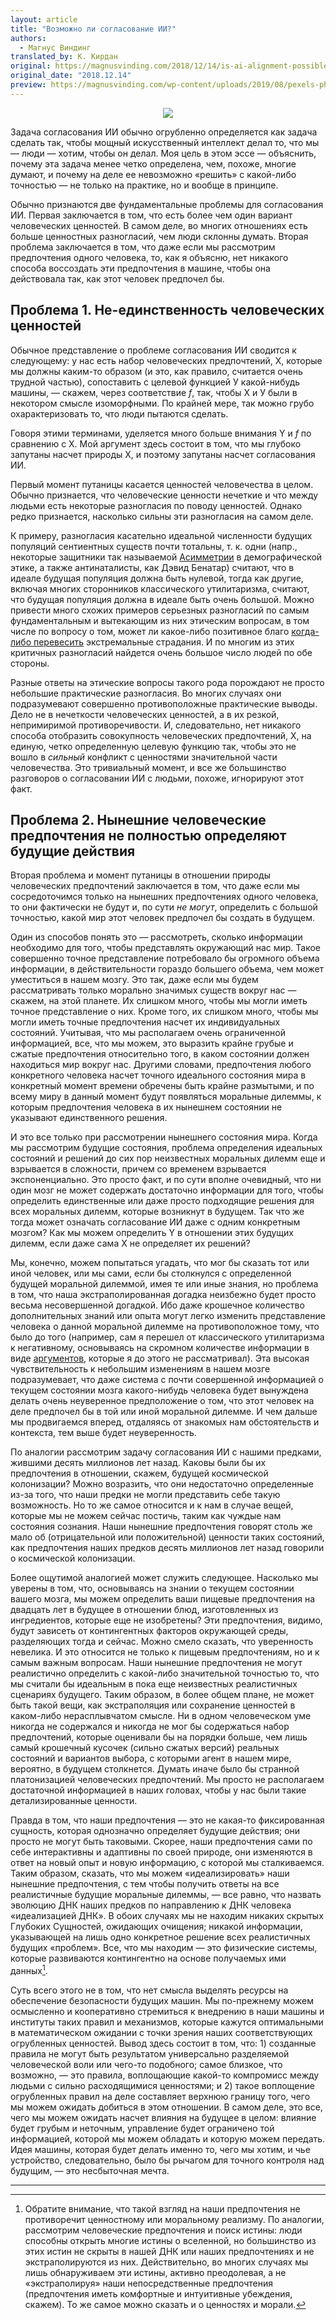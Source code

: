 ```yaml
---
layout: article
title: "Возможно ли согласование ИИ?"
authors:
  - Магнус Виндинг
translated_by: К. Кирдан
original: https://magnusvinding.com/2018/12/14/is-ai-alignment-possible/
original_date: "2018.12.14"
preview: https://magnusvinding.com/wp-content/uploads/2019/08/pexels-photo-247791.png?w=1400
---
```

<center><img src="https://magnusvinding.com/wp-content/uploads/2019/08/pexels-photo-247791.png?w=1400"/></center>

Задача согласования ИИ обычно огрубленно определяется как задача сделать так, чтобы мощный искусственный интеллект делал то, что мы — люди — хотим, чтобы он делал. Моя цель в этом эссе — объяснить, почему эта задача менее четко определена, чем, похоже, многие думают, и почему на деле ее невозможно «решить» с какой-либо точностью — не только на практике, но и вообще в принципе.

Обычно признаются две фундаментальные проблемы для согласования ИИ. Первая заключается в том, что есть более чем один вариант человеческих ценностей. В самом деле, во многих отношениях есть больше ценностных разногласий, чем люди склонны думать. Вторая проблема заключается в том, что даже если мы рассмотрим предпочтения одного человека, то, как я объясню, нет никакого способа воссоздать эти предпочтения в машине, чтобы она действовала так, как этот человек предпочел бы.

## Проблема 1. Не-единственность человеческих ценностей

Обычное представление о проблеме согласования ИИ сводится к следующему: у нас есть набор человеческих предпочтений, Х, которые мы должны каким-то образом (и это, как правило, считается очень трудной частью), сопоставить с целевой функцией У какой-нибудь машины, — скажем, через соответствие _f_, так, чтобы Х и У были в некотором смысле изоморфными. По крайней мере, так можно грубо охарактеризовать то, что люди пытаются сделать.

Говоря этими терминами, уделяется много больше внимания Y и _f_ по сравнению с X. Мой аргумент здесь состоит в том, что мы глубоко запутаны насчет природы X, и поэтому запутаны насчет согласования ИИ.

Первый момент путаницы касается ценностей человечества в целом. Обычно признается, что человеческие ценности нечеткие и что между людьми есть некоторые разногласия по поводу ценностей. Однако редко признается, насколько сильны эти разногласия на самом деле.

К примеру, разногласия касательно идеальной численности будущих популяций сентиентных существ почти тотальны, т. к. одни (напр., некоторые защитники так называемой [Асимметрии](https://en.wikipedia.org/wiki/Asymmetry_(population_ethics)) в демографической этике, а также антинаталисты, как Дэвид Бенатар) считают, что в идеале будущая популяция должна быть нулевой, тогда как другие, включая многих сторонников классического утилитаризма, считают, что будущая популяция должна в идеале быть очень большой. Можно привести много схожих примеров серьезных разногласий по самым фундаментальным и вытекающим из них этическим вопросам, в том числе по вопросу о том, может ли какое-либо позитивное благо [когда-либо перевесить](https://magnusvinding.com/2018/09/03/the-principle-of-sympathy-for-intense-suffering/) экстремальные страдания. И по многим из этих критичных разногласий найдется очень большое число людей по обе стороны.

Разные ответы на этические вопросы такого рода порождают не просто небольшие практические разногласия. Во многих случаях они подразумевают совершенно противоположные практические выводы. Дело не в нечеткости человеческих ценностей, а в их резкой, непримиримой противоречивости. И, следовательно, нет никакого способа отобразить совокупность человеческих предпочтений, Х, на единую, четко определенную целевую функцию так, чтобы это не вошло в _сильный_ конфликт с ценностями значительной части человечества. Это тривиальный момент, и все же большинство разговоров о согласовании ИИ с людьми, похоже, игнорируют этот факт.

## Проблема 2. Нынешние человеческие предпочтения не полностью определяют будущие действия

Вторая проблема и момент путаницы в отношении природы человеческих предпочтений заключается в том, что даже если мы сосредоточимся только на нынешних предпочтениях одного человека, то они фактически не будут и, по сути _не могут_, определить с большой точностью, какой мир этот человек предпочел бы создать в будущем.

Один из способов понять это — рассмотреть, сколько информации необходимо для того, чтобы представлять окружающий нас мир. Такое совершенно точное представление потребовало бы огромного объема информации, в действительности гораздо большего объема, чем может уместиться в нашем мозгу. Это так, даже если мы будем рассматривать только морально значимых существ вокруг нас — скажем, на этой планете. Их слишком много, чтобы мы могли иметь точное представление о них. Кроме того, их слишком много, чтобы мы могли иметь точные предпочтения насчет их индивидуальных состояний. Учитывая, что мы располагаем очень ограниченной информацией, все, что мы можем, это выразить крайне грубые и сжатые предпочтения относительно того, в каком состоянии должен находиться мир вокруг нас. Другими словами, предпочтения любого конкретного человека насчет точного идеального состояния мира в конкретный момент времени обречены быть крайне размытыми, и по всему миру в данный момент будут появляться моральные дилеммы, к которым предпочтения человека в их нынешнем состоянии не указывают единственного решения.

И это все только при рассмотрении нынешнего состояния мира. Когда мы рассмотрим будущие состояния, проблема определения идеальных состояний и решений до сих пор неизвестных моральных дилемм еще и взрывается в сложности, причем со временем взрывается экспоненциально. Это просто факт, и по сути вполне очевидный, что ни один мозг не может содержать достаточно информации для того, чтобы определить единственные или даже просто подходящие решения для всех моральных дилемм, которые возникнут в будущем. Так что же тогда может означать согласование ИИ даже с одним конкретным мозгом? Как мы можем определить Y в отношении этих будущих дилемм, если даже сама X не определяет их решений?

Мы, конечно, можем попытаться угадать, что мог бы сказать тот или иной человек, или мы сами, если бы столкнулся с определенной будущей моральной дилеммой, имея те или иные знания, но проблема в том, что наша экстраполированная догадка неизбежно будет просто весьма несовершенной догадкой. Ибо даже крошечное количество дополнительных знаний или опыта могут легко изменить представление человека о данной моральной дилемме на противоположное тому, что было до того (например, сам я перешел от классического утилитаризма к негативному, основываясь на скромном количестве информации в виде [аргументов](https://magnusvinding.com/2018/09/03/suffering-focused-ethics/), которые я до этого не рассматривал). Эта высокая чувствительность к небольшим изменениям в нашем мозге подразумевает, что даже система с почти совершенной информацией о текущем состоянии мозга какого-нибудь человека будет вынуждена делать очень неуверенное предположение о том, что этот человек на деле предпочел бы в той или иной моральной дилемме. И чем дальше мы продвигаемся вперед, отдаляясь от знакомых нам обстоятельств и контекста, тем выше будет неуверенность.

По аналогии рассмотрим задачу согласования ИИ с нашими предками, жившими десять миллионов лет назад. Каковы были бы их предпочтения в отношении, скажем, будущей космической колонизации? Можно возразить, что они недостаточно определенные из-за того, что наши предки не могли представить себе такую возможность. Но то же самое относится и к нам в случае вещей, которые мы не можем сейчас постичь, таким как чуждые нам состояния сознания. Наши нынешние предпочтения говорят столь же мало об (отрицательной или положительной) ценности таких состояний, как предпочтения наших предков десять миллионов лет назад говорили о космической колонизации.

Более ощутимой аналогией может служить следующее. Насколько мы уверены в том, что, основываясь на знании о текущем состоянии вашего мозга, мы можем определить ваши пищевые предпочтения на двадцать лет в будущее в отношении блюд, изготовленных из ингредиентов, которые еще не изобретены? Эти предпочтения, видимо, будут зависеть от контингентных факторов окружающей среды, разделяющих тогда и сейчас. Можно смело сказать, что уверенность невелика. И это относится не только к пищевым предпочтениям, но и к самым важным вопросам. Наши нынешние предпочтения не могут реалистично определить с какой-либо значительной точностью то, что мы считали бы идеальным в пока еще неизвестных реалистичных сценариях будущего. Таким образом, в более общем плане, не может быть такой вещи, как экстраполяция или сохранение ценностей в каком-либо нерасплывчатом смысле. Ни в одном человеческом уме никогда не содержался и никогда не мог бы содержаться набор предпочтений, которые оценивали бы на порядки больше, чем лишь самый крошечный кусочек (сильно сжатых версий) реальных состояний и вариантов выбора, с которыми агент в нашем мире, вероятно, в будущем столкнется. Думать иначе было бы странной платонизацией человеческих предпочтений. Мы просто не располагаем достаточной информацией в наших головах, чтобы у нас были такие детализированные ценности.

Правда в том, что наши предпочтения — это не какая-то фиксированная сущность, которая однозначно определяет будущие действия; они просто не могут быть таковыми. Скорее, наши предпочтения сами по себе интерактивны и адаптивны по своей природе, они изменяются в ответ на новый опыт и новую информацию, с которой мы сталкиваемся. Таким образом, сказать, что мы можем «идеализировать» наши нынешние предпочтения, с тем чтобы получить ответы на все реалистичные будущие моральные дилеммы, — все равно, что назвать эволюцию ДНК наших предков по направлению к ДНК человека «идеализацией ДНК». В обоих случаях мы не находим никаких скрытых Глубоких Сущностей, ожидающих очищения; никакой информации, указывающей на лишь одно конкретное решение всех реалистичных будущих «проблем». Все, что мы находим — это физические системы, которые развиваются контингентно на основе получаемых ими данных[^1].

Суть всего этого не в том, что нет смысла выделять ресурсы на обеспечение безопасности будущих машин. Мы по-прежнему можем осмысленно и кооперативно стремиться к внедрению в наши машины и институты таких правил и механизмов, которые кажутся оптимальными в математическом ожидании с точки зрения наших соответствующих огрубленных ценностей. Вывод здесь состоит в том, что: 1) созданные правила не могут быть результатом универсально разделяемой человеческой воли или чего-то подобного; самое близкое, что возможно, — это правила, воплощающие какой-то компромисс между людьми с сильно расходящимися ценностями; и 2) такое воплощение огрубленных правил на деле составляет верхнюю границу того, чего мы можем ожидать добиться в этом отношении. В самом деле, это все, чего мы можем ожидать насчет влияния на будущее в целом: влияние будет грубым и неточным, управление будет ограничено той информацией, которой мы можем обладать и которую можем передать. Идея машины, которая будет делать именно то, чего мы хотим, и чье устройство, следовательно, было бы рычагом для точного контроля над будущим, — это несбыточная мечта.

---

[^1]: Обратите внимание, что такой взгляд на наши предпочтения не противоречит ценностному или моральному реализму. По аналогии, рассмотрим человеческие предпочтения и поиск истины: люди способны открыть многие истины о вселенной, но большинство из этих истин не скрыты в нашей ДНК или наших предпочтениях и не экстраполируются из них. Действительно, во многих случаях мы лишь обнаруживаем эти истины, активно преодолевая, а не «экстраполируя» наши непосредственные предпочтения (предпочтения иметь комфортные и интуитивные убеждения, скажем). То же самое можно сказать и о ценностях и морали.
